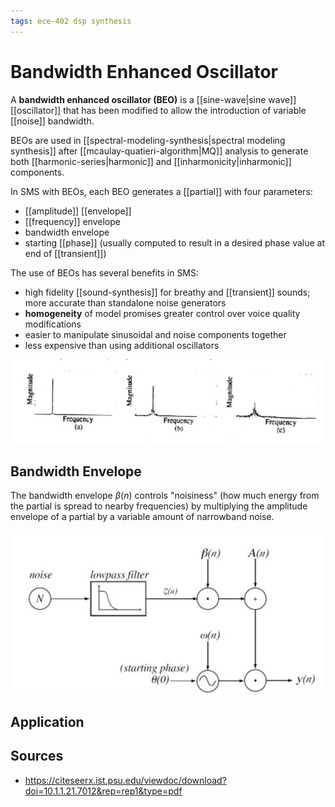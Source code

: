 ```yaml
---
tags: ece-402 dsp synthesis
---
```


# Bandwidth Enhanced Oscillator

A **bandwidth enhanced oscillator (BEO)** is a [[sine-wave|sine wave]] [[oscillator]] that has been modified to allow the introduction of variable [[noise]] bandwidth.

BEOs are used in [[spectral-modeling-synthesis|spectral modeling synthesis]] after [[mcaulay-quatieri-algorithm|MQ]] analysis to generate both [[harmonic-series|harmonic]] and [[inharmonicity|inharmonic]] components.

In SMS with BEOs, each BEO generates a [[partial]] with four parameters:

- [[amplitude]] [[envelope]]
- [[frequency]] envelope
- bandwidth envelope
- starting [[phase]] (usually computed to result in a desired phase value at end of [[transient]])

The use of BEOs has several benefits in SMS:

- high fidelity [[sound-synthesis]] for breathy and [[transient]] sounds; more accurate than standalone noise generators
- **homogeneity** of model promises greater control over voice quality modifications
- easier to manipulate sinusoidal and noise components together
- less expensive than using additional oscillators

![BEO spectrograms](../assets/bandwidth-enhanced-oscillator-spectrograms.png)

## Bandwidth Envelope

The bandwidth envelope $\beta(n)$ controls "noisiness" (how much energy from the partial is spread to nearby frequencies) by multiplying the amplitude envelope of a partial by a variable amount of narrowband noise.

![BEO circuit](../assets/bandwidth-enhanced-oscillator-circuit-diagram.png)

## Application

## Sources

- <https://citeseerx.ist.psu.edu/viewdoc/download?doi=10.1.1.21.7012&rep=rep1&type=pdf>

